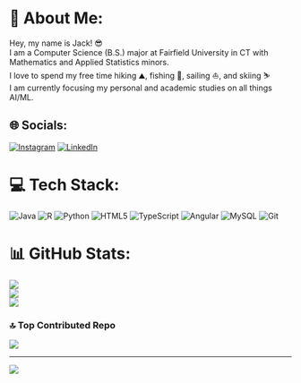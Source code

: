 # 💫 About Me:
Hey, my name is Jack! 😎<br>I am a Computer Science (B.S.) major at Fairfield University in CT with Mathematics and Applied Statistics minors.<br>I love to spend my free time hiking ⛰️, fishing 🎣, sailing ⛵, and skiing ⛷️<br>I am currently focusing my personal and academic studies on all things AI/ML.


## 🌐 Socials:
[![Instagram](https://img.shields.io/badge/Instagram-%23E4405F.svg?logo=Instagram&logoColor=white)](https://instagram.com/jack.ambery) [![LinkedIn](https://img.shields.io/badge/LinkedIn-%230077B5.svg?logo=linkedin&logoColor=white)](https://linkedin.com/in/johnambery) 

# 💻 Tech Stack:
![Java](https://img.shields.io/badge/java-%23ED8B00.svg?style=for-the-badge&logo=openjdk&logoColor=white) ![R](https://img.shields.io/badge/r-%23276DC3.svg?style=for-the-badge&logo=r&logoColor=white) ![Python](https://img.shields.io/badge/python-3670A0?style=for-the-badge&logo=python&logoColor=ffdd54) ![HTML5](https://img.shields.io/badge/html5-%23E34F26.svg?style=for-the-badge&logo=html5&logoColor=white) ![TypeScript](https://img.shields.io/badge/typescript-%23007ACC.svg?style=for-the-badge&logo=typescript&logoColor=white) ![Angular](https://img.shields.io/badge/angular-%23DD0031.svg?style=for-the-badge&logo=angular&logoColor=white) ![MySQL](https://img.shields.io/badge/mysql-4479A1.svg?style=for-the-badge&logo=mysql&logoColor=white) ![Git](https://img.shields.io/badge/git-%23F05033.svg?style=for-the-badge&logo=git&logoColor=white)
# 📊 GitHub Stats:
![](https://github-readme-stats.vercel.app/api?username=jackambery&theme=react&hide_border=false&include_all_commits=true&count_private=false)<br/>
![](https://github-readme-streak-stats.herokuapp.com/?user=jackambery&theme=react&hide_border=false)<br/>
![](https://github-readme-stats.vercel.app/api/top-langs/?username=jackambery&theme=react&hide_border=false&include_all_commits=true&count_private=false&layout=compact)

### 🔝 Top Contributed Repo
![](https://github-contributor-stats.vercel.app/api?username=jackambery&limit=5&theme=react&combine_all_yearly_contributions=true)

---
[![](https://visitcount.itsvg.in/api?id=jackambery&icon=0&color=1)](https://visitcount.itsvg.in)

<!-- Proudly created with GPRM ( https://gprm.itsvg.in ) -->
